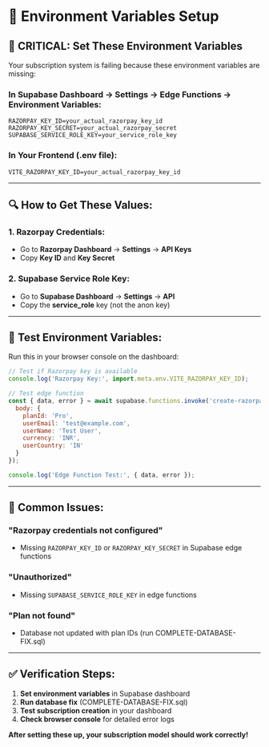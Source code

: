 # 🔑 Environment Variables Setup

## 🚨 CRITICAL: Set These Environment Variables

Your subscription system is failing because these environment variables are missing:

### **In Supabase Dashboard → Settings → Edge Functions → Environment Variables:**

```
RAZORPAY_KEY_ID=your_actual_razorpay_key_id
RAZORPAY_KEY_SECRET=your_actual_razorpay_secret
SUPABASE_SERVICE_ROLE_KEY=your_service_role_key
```

### **In Your Frontend (.env file):**

```
VITE_RAZORPAY_KEY_ID=your_actual_razorpay_key_id
```

---

## 🔍 How to Get These Values:

### **1. Razorpay Credentials:**
- Go to **Razorpay Dashboard** → **Settings** → **API Keys**
- Copy **Key ID** and **Key Secret**

### **2. Supabase Service Role Key:**
- Go to **Supabase Dashboard** → **Settings** → **API**
- Copy the **service_role** key (not the anon key)

---

## 🧪 Test Environment Variables:

Run this in your browser console on the dashboard:

```javascript
// Test if Razorpay key is available
console.log('Razorpay Key:', import.meta.env.VITE_RAZORPAY_KEY_ID);

// Test edge function
const { data, error } = await supabase.functions.invoke('create-razorpay-subscription', {
  body: {
    planId: 'Pro',
    userEmail: 'test@example.com',
    userName: 'Test User',
    currency: 'INR',
    userCountry: 'IN'
  }
});

console.log('Edge Function Test:', { data, error });
```

---

## 🚨 Common Issues:

### **"Razorpay credentials not configured"**
- Missing `RAZORPAY_KEY_ID` or `RAZORPAY_KEY_SECRET` in Supabase edge functions

### **"Unauthorized"**
- Missing `SUPABASE_SERVICE_ROLE_KEY` in edge functions

### **"Plan not found"**
- Database not updated with plan IDs (run COMPLETE-DATABASE-FIX.sql)

---

## ✅ Verification Steps:

1. **Set environment variables** in Supabase dashboard
2. **Run database fix** (COMPLETE-DATABASE-FIX.sql)
3. **Test subscription creation** in your dashboard
4. **Check browser console** for detailed error logs

**After setting these up, your subscription model should work correctly!**
